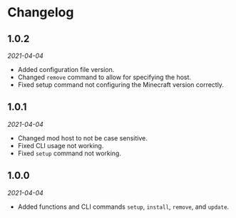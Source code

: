 # Changelog

## 1.0.2
*2021-04-04*
- Added configuration file version.
- Changed `remove` command to allow for specifying the host.
- Fixed setup command not configuring the Minecraft version correctly.

## 1.0.1
*2021-04-04*
- Changed mod host to not be case sensitive.
- Fixed CLI usage not working.
- Fixed `setup` command not working.

## 1.0.0
*2021-04-04*
- Added functions and CLI commands `setup`, `install`, `remove`, and `update`.
